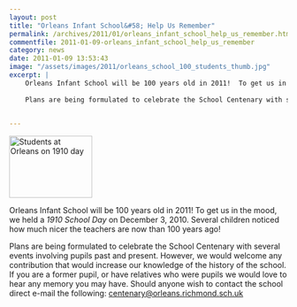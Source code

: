 ```yaml
---
layout: post
title: "Orleans Infant School&#58; Help Us Remember"
permalink: /archives/2011/01/orleans_infant_school_help_us_remember.html
commentfile: 2011-01-09-orleans_infant_school_help_us_remember
category: news
date: 2011-01-09 13:53:43
image: "/assets/images/2011/orleans_school_100_students_thumb.jpg"
excerpt: |
    Orleans Infant School will be 100 years old in 2011!  To get us in the mood, we held a _1910 School Day_ on December 3, 2010. Several children noticed how much nicer the teachers are now than 100 years ago!
    
    Plans are being formulated to celebrate the School Centenary with several events involving pupils past and present.  However, we would welcome any contribution that would increase our knowledge of the history of the school.  If you are a former pupil, or have relatives who were pupils we would love to hear any memory you may have. Should anyone wish to contact the school direct e-mail the following: <a href="mailto:centenary@orleans.richmond.sch.uk">centenary@orleans.richmond.sch.uk</a>
    

---
```


<a href="/assets/images/2011/orleans_school_100_students.jpg" title="See larger version of - Students at Orleans acting like Victorians"><img src="/assets/images/2011/orleans_school_100_students_thumb.jpg" width="150" height="112" alt="Students at Orleans on 1910 day" class="photo right" /></a>

Orleans Infant School will be 100 years old in 2011! To get us in the mood, we held a *1910 School Day* on December 3, 2010. Several children noticed how much nicer the teachers are now than 100 years ago!

Plans are being formulated to celebrate the School Centenary with several events involving pupils past and present. However, we would welcome any contribution that would increase our knowledge of the history of the school. If you are a former pupil, or have relatives who were pupils we would love to hear any memory you may have. Should anyone wish to contact the school direct e-mail the following: <centenary@orleans.richmond.sch.uk>

